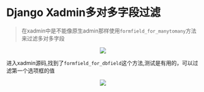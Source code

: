 # Django Xadmin多对多字段过滤

> 在xadmin中是不能像原生admin那样使用`formfield_for_manytomany`方法来过滤多对多字段



<center><img src="http://qiniu.s001.xin/4ibon.jpg"></center>

进入xadmin源码,找到了`formfield_for_dbfield`这个方法,测试是有用的，可以过滤第一个选项框的值

<center><img src="http://qiniu.s001.xin/4imwk.jpg"></center>

